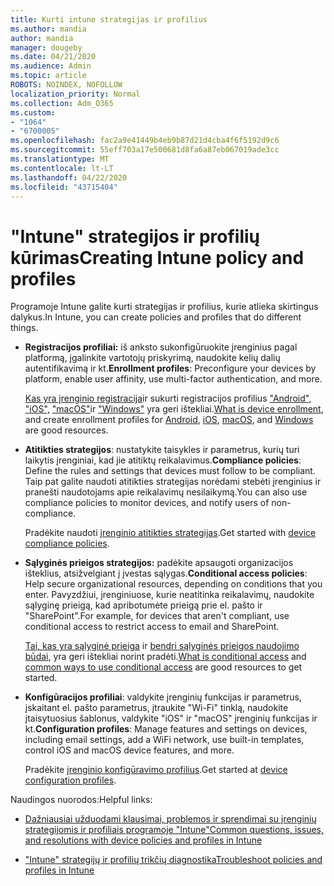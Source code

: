 ```yaml
---
title: Kurti intune strategijas ir profilius
ms.author: mandia
author: mandia
manager: dougeby
ms.date: 04/21/2020
ms.audience: Admin
ms.topic: article
ROBOTS: NOINDEX, NOFOLLOW
localization_priority: Normal
ms.collection: Adm_O365
ms.custom:
- "1064"
- "6700005"
ms.openlocfilehash: fac2a9e41449b4eb9b87d21d4cba4f6f5192d9c6
ms.sourcegitcommit: 55eff703a17e500681d8fa6a87eb067019ade3cc
ms.translationtype: MT
ms.contentlocale: lt-LT
ms.lasthandoff: 04/22/2020
ms.locfileid: "43715404"
---
```

# <a name="creating-intune-policy-and-profiles"></a><span data-ttu-id="220dc-102">"Intune" strategijos ir profilių kūrimas</span><span class="sxs-lookup"><span data-stu-id="220dc-102">Creating Intune policy and profiles</span></span>

<span data-ttu-id="220dc-103">Programoje Intune galite kurti strategijas ir profilius, kurie atlieka skirtingus dalykus.</span><span class="sxs-lookup"><span data-stu-id="220dc-103">In Intune, you can create policies and profiles that do different things.</span></span>

- <span data-ttu-id="220dc-104">**Registracijos profiliai:** iš anksto sukonfigūruokite įrenginius pagal platformą, įgalinkite vartotojų priskyrimą, naudokite kelių dalių autentifikavimą ir kt.</span><span class="sxs-lookup"><span data-stu-id="220dc-104">**Enrollment profiles**: Preconfigure your devices by platform, enable user affinity, use multi-factor authentication, and more.</span></span>

  <span data-ttu-id="220dc-105">[Kas yra įrenginio registracija](https://docs.microsoft.com/intune/device-enrollment)ir sukurti registracijos profilius ["Android",](https://docs.microsoft.com/intune/android-enroll) ["iOS",](https://docs.microsoft.com/intune/ios-enroll) ["macOS"](https://docs.microsoft.com/intune/macos-enroll)ir ["Windows"](https://docs.microsoft.com/intune/windows-enrollment-methods) yra geri ištekliai.</span><span class="sxs-lookup"><span data-stu-id="220dc-105">[What is device enrollment](https://docs.microsoft.com/intune/device-enrollment), and create enrollment profiles for [Android](https://docs.microsoft.com/intune/android-enroll), [iOS](https://docs.microsoft.com/intune/ios-enroll), [macOS](https://docs.microsoft.com/intune/macos-enroll), and [Windows](https://docs.microsoft.com/intune/windows-enrollment-methods) are good resources.</span></span>

- <span data-ttu-id="220dc-106">**Atitikties strategijos**: nustatykite taisykles ir parametrus, kurių turi laikytis įrenginiai, kad jie atitiktų reikalavimus.</span><span class="sxs-lookup"><span data-stu-id="220dc-106">**Compliance policies**: Define the rules and settings that devices must follow to be compliant.</span></span> <span data-ttu-id="220dc-107">Taip pat galite naudoti atitikties strategijas norėdami stebėti įrenginius ir pranešti naudotojams apie reikalavimų nesilaikymą.</span><span class="sxs-lookup"><span data-stu-id="220dc-107">You can also use compliance policies to monitor devices, and notify users of non-compliance.</span></span>

  <span data-ttu-id="220dc-108">Pradėkite naudoti [įrenginio atitikties strategijas](https://docs.microsoft.com/intune/device-compliance-get-started).</span><span class="sxs-lookup"><span data-stu-id="220dc-108">Get started with [device compliance policies](https://docs.microsoft.com/intune/device-compliance-get-started).</span></span>
- <span data-ttu-id="220dc-109">**Sąlyginės prieigos strategijos:** padėkite apsaugoti organizacijos išteklius, atsižvelgiant į įvestas sąlygas.</span><span class="sxs-lookup"><span data-stu-id="220dc-109">**Conditional access policies**: Help secure organizational resources, depending on conditions that you enter.</span></span> <span data-ttu-id="220dc-110">Pavyzdžiui, įrenginiuose, kurie neatitinka reikalavimų, naudokite sąlyginę prieigą, kad apribotumėte prieigą prie el. pašto ir "SharePoint".</span><span class="sxs-lookup"><span data-stu-id="220dc-110">For example, for devices that aren't compliant, use conditional access to restrict access to email and SharePoint.</span></span>

  <span data-ttu-id="220dc-111">[Tai, kas yra sąlyginė prieiga](https://docs.microsoft.com/intune/conditional-access) ir [bendri sąlyginės prieigos naudojimo būdai,](https://docs.microsoft.com/intune/conditional-access-intune-common-ways-use) yra geri ištekliai norint pradėti.</span><span class="sxs-lookup"><span data-stu-id="220dc-111">[What is conditional access](https://docs.microsoft.com/intune/conditional-access) and [common ways to use conditional access](https://docs.microsoft.com/intune/conditional-access-intune-common-ways-use) are good resources to get started.</span></span>

- <span data-ttu-id="220dc-112">**Konfigūracijos profiliai**: valdykite įrenginių funkcijas ir parametrus, įskaitant el. pašto parametrus, įtraukite "Wi-Fi" tinklą, naudokite įtaisytuosius šablonus, valdykite "iOS" ir "macOS" įrenginių funkcijas ir kt.</span><span class="sxs-lookup"><span data-stu-id="220dc-112">**Configuration profiles**: Manage features and settings on devices, including email settings, add a WiFi network, use built-in templates, control iOS and macOS device features, and more.</span></span>

  <span data-ttu-id="220dc-113">Pradėkite [įrenginio konfigūravimo profilius](https://docs.microsoft.com/intune/device-profiles).</span><span class="sxs-lookup"><span data-stu-id="220dc-113">Get started at [device configuration profiles](https://docs.microsoft.com/intune/device-profiles).</span></span>

<span data-ttu-id="220dc-114">Naudingos nuorodos:</span><span class="sxs-lookup"><span data-stu-id="220dc-114">Helpful links:</span></span>

- [<span data-ttu-id="220dc-115">Dažniausiai užduodami klausimai, problemos ir sprendimai su įrenginių strategijomis ir profiliais programoje "Intune"</span><span class="sxs-lookup"><span data-stu-id="220dc-115">Common questions, issues, and resolutions with device policies and profiles in Intune</span></span>](https://docs.microsoft.com/intune/device-profile-troubleshoot)

- [<span data-ttu-id="220dc-116">"Intune" strategijų ir profilių trikčių diagnostika</span><span class="sxs-lookup"><span data-stu-id="220dc-116">Troubleshoot policies and profiles in Intune</span></span>](https://docs.microsoft.com/intune/troubleshoot-policies-in-microsoft-intune)
